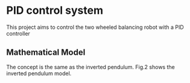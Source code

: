 # PID control system
This project aims to control the two wheeled balancing robot with a PID controller
## Mathematical Model
The concept is the same as the inverted pendulum. Fig.2 shows the inverted pendulum model.
